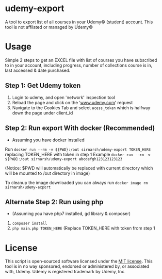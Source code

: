 # udemy-export
A tool to export list of all courses in your Udemy© (student) account.
This tool is not affilated or managed by Udemy©


# Usage
Simple 2 steps to get an EXCEL file with list of courses you have subscribed to in your account, including progress, number of collections course is in, last accessed & date purchased.

## Step 1: Get Udemy token


1. Login to udemy, and open 'network' inspection tool
2. Reload the page and click on the 'www.udemy.com' request 
3. Navigate to the Cookies Tab and select `acess_token` which is halfway down the page under client_id

## Step 2: Run export With docker (Recommended)

- Assuming you have docker installed

Run `docker run --rm -v ${PWD}:/out sirnarsh/udemy-export TOKEN_HERE`
replacing TOKEN_HERE with token in step 1
Example `docker run --rm -v ${PWD}:/out sirnarsh/udemy-export abcdefgh123123123123`

(Notice: $PWD will automatically be replaced with current directory which will be mounted to /out directory in image)

To cleanup the image downloaded you can always run `docker image rm sirnarsh/udemy-export`


## Alternate Step 2: Run using php

- (Assuming you have php7 installed, gd library & composer)
1. `composer install`
2. `php main.php TOKEN_HERE` (Replace TOKEN_HERE with token from step 1


# License

This script is open-sourced software licensed under the [MIT license](LICENSE).
This tool is in no way sponsored, endorsed or administered by, or associated with, Udemy.
Udemy is registered trademark by Udemy, Inc.
